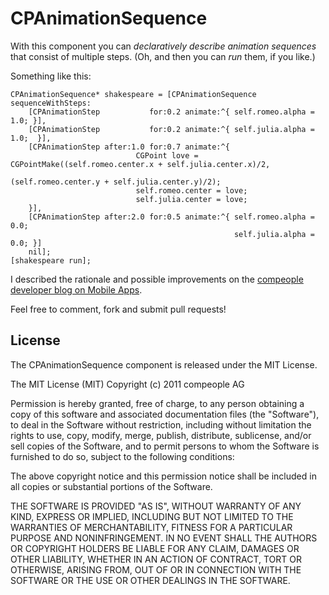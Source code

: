CPAnimationSequence
===================

With this component you can _declaratively describe animation sequences_ that consist
of multiple steps. (Oh, and then you can _run_ them, if you like.)

Something like this:

	CPAnimationSequence* shakespeare = [CPAnimationSequence sequenceWithSteps:
		[CPAnimationStep           for:0.2 animate:^{ self.romeo.alpha = 1.0; }],
		[CPAnimationStep           for:0.2 animate:^{ self.julia.alpha = 1.0;  }],
		[CPAnimationStep after:1.0 for:0.7 animate:^{
								CGPoint love = CGPointMake((self.romeo.center.x + self.julia.center.x)/2,
														   (self.romeo.center.y + self.julia.center.y)/2);
								self.romeo.center = love;
								self.julia.center = love;
		}],
		[CPAnimationStep after:2.0 for:0.5 animate:^{ self.romeo.alpha = 0.0;
													  self.julia.alpha = 0.0; }]
		nil];
	[shakespeare run];

I described the rationale and possible improvements on the [compeople developer blog on Mobile Apps](http://blog.compeople.eu/apps/?p=43).

Feel free to comment, fork and submit pull requests!

License
-------
The CPAnimationSequence component is released under the MIT License.

The MIT License (MIT)
Copyright (c) 2011 compeople AG

Permission is hereby granted, free of charge, to any person obtaining a copy of this software and associated documentation files (the "Software"), to deal in the Software without restriction, including without limitation the rights to use, copy, modify, merge, publish, distribute, sublicense, and/or sell copies of the Software, and to permit persons to whom the Software is furnished to do so, subject to the following conditions:

The above copyright notice and this permission notice shall be included in all copies or substantial portions of the Software.

THE SOFTWARE IS PROVIDED "AS IS", WITHOUT WARRANTY OF ANY KIND, EXPRESS OR IMPLIED, INCLUDING BUT NOT LIMITED TO THE WARRANTIES OF MERCHANTABILITY, FITNESS FOR A PARTICULAR PURPOSE AND NONINFRINGEMENT. IN NO EVENT SHALL THE AUTHORS OR COPYRIGHT HOLDERS BE LIABLE FOR ANY CLAIM, DAMAGES OR OTHER LIABILITY, WHETHER IN AN ACTION OF CONTRACT, TORT OR OTHERWISE, ARISING FROM, OUT OF OR IN CONNECTION WITH THE SOFTWARE OR THE USE OR OTHER DEALINGS IN THE SOFTWARE.